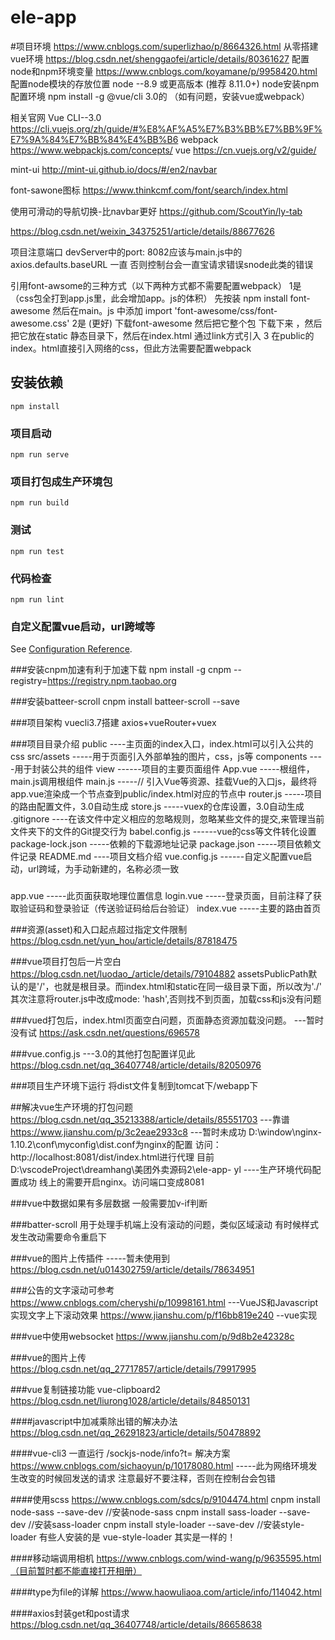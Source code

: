 # ele-app

#项目环境
https://www.cnblogs.com/superlizhao/p/8664326.html  从零搭建vue环境
https://blog.csdn.net/shenggaofei/article/details/80361627   配置node和npm环境变量
https://www.cnblogs.com/koyamane/p/9958420.html   配置node模块的存放位置
node --8.9 或更高版本 (推荐 8.11.0+)
node安装npm配置环境
npm install -g @vue/cli   3.0的
（如有问题，安装vue或webpack）

相关官网
Vue CLI--3.0
https://cli.vuejs.org/zh/guide/#%E8%AF%A5%E7%B3%BB%E7%BB%9F%E7%9A%84%E7%BB%84%E4%BB%B6
webpack
https://www.webpackjs.com/concepts/
vue
https://cn.vuejs.org/v2/guide/

mint-ui
http://mint-ui.github.io/docs/#/en2/navbar

font-sawone图标
https://www.thinkcmf.com/font/search/index.html

使用可滑动的导航切换-比navbar更好
https://github.com/ScoutYin/ly-tab
<!-- 以局部组件的方式引入 -->
https://blog.csdn.net/weixin_34375251/article/details/88677626


项目注意端口
devServer中的port: 8082应该与main.js中的axios.defaults.baseURL 一直
否则控制台会一直宝请求错误snode此类的错误

引用font-awsome的三种方式（以下两种方式都不需要配置webpack）
1是 （css包全打到app.js里，此会增加app。js的体积）
 先按装  npm install font-awesome
 然后在main。js 中添加  import 'font-awesome/css/font-awesome.css'
2是 (更好)
 下载font-awesome  然后把它整个包 下载下来 ，然后把它放在static 静态目录下，然后在index.html 通过link方式引入
3 在public的index。html直接引入网络的css，但此方法需要配置webpack
 

## 安装依赖
```
npm install
```

### 项目启动
```
npm run serve
```

### 项目打包成生产环境包 
```
npm run build
```

### 测试
```
npm run test
```

### 代码检查
```
npm run lint
```

### 自定义配置vue启动，url跨域等
See [Configuration Reference](https://cli.vuejs.org/config/).


###安装cnpm加速有利于加速下载
npm install -g cnpm --registry=https://registry.npm.taobao.org

###安装batteer-scroll
cnpm install batteer-scroll --save

###项目架构
vuecli3.7搭建
axios+vueRouter+vuex

###项目目录介绍
public   ----主页面的index入口，index.html可以引入公共的css
src/assets   -----用于页面引入外部单独的图片，css，js等
components   ----用于封装公共的组件
view    ------项目的主要页面组件
App.vue    -----根组件，main.js调用根组件
main.js -----// 引入Vue等资源、挂载Vue的入口js，最终将app.vue渲染成一个节点查到public/index.html对应的节点中
router.js   -----项目的路由配置文件，3.0自动生成
store.js   -----vuex的仓库设置，3.0自动生成
.gitignore   ----在该文件中定义相应的忽略规则，忽略某些文件的提交,来管理当前文件夹下的文件的Git提交行为
babel.config.js      ------vue的css等文件转化设置
package-lock.json    -----依赖的下载源地址记录
package.json    -----项目依赖文件记录
README.md    ----项目文档介绍
vue.config.js    ------自定义配置vue启动，url跨域，为手动新建的，名称必须一致


<!-- 发送验证码使用的为聚合数据平台 -->
<!-- 定位使用的为高德地图定位 -->
<!-- ui使用mint-ui -->

###
app.vue    -----此页面获取地理位置信息
login.vue    -----登录页面，目前注释了获取验证码和登录验证（传送验证码给后台验证）
index.vue    -----主要的路由首页

###资源(asset)和入口起点超过指定文件限制
https://blog.csdn.net/yun_hou/article/details/87818475

###vue项目打包后一片空白
https://blog.csdn.net/luodao_/article/details/79104882
assetsPublicPath默认的是'/'，也就是根目录。而index.html和static在同一级目录下面，所以改为'./'
其次注意将router.js中改成mode: 'hash',否则找不到页面，加载css和js没有问题

###vued打包后，index.html页面空白问题，页面静态资源加载没问题。 ---暂时没有试
https://ask.csdn.net/questions/696578

###vue.config.js  ---3.0的其他打包配置详见此
https://blog.csdn.net/qq_36407748/article/details/82050976


###项目生产环境下运行
将dist文件复制到tomcat下/webapp下

##解决vue生产环境的打包问题
https://blog.csdn.net/qq_35213388/article/details/85551703    ---靠谱
https://www.jianshu.com/p/3c2eae2933c8    ---暂时未成功
D:\window\nginx-1.10.2\conf\myconfig\dist.conf为nginx的配置
访问：http://localhost:8081/dist/index.html进行代理
目前D:\vscodeProject\dreamhang\美团外卖源码2\ele-app- yl   ----生产环境代码配置成功
线上的需要开启nginx。访问端口变成8081

###vue中数据如果有多层数据
一般需要加v-if判断

###batter-scroll
用于处理手机端上没有滚动的问题，类似区域滚动
有时候样式发生改动需要命令重启下

###vue的图片上传插件  -----暂未使用到
https://blog.csdn.net/u014302759/article/details/78634951

###公告的文字滚动可参考
https://www.cnblogs.com/cheryshi/p/10998161.html    ---VueJS和Javascript实现文字上下滚动效果
https://www.jianshu.com/p/f16bb819e240    --vue实现

###vue中使用websocket
https://www.jianshu.com/p/9d8b2e42328c


###vue的图片上传
https://blog.csdn.net/qq_27717857/article/details/79917995

###vue复制链接功能
vue-clipboard2 
https://blog.csdn.net/liurong1028/article/details/84850131

####javascript中加减乘除出错的解决办法
https://blog.csdn.net/qq_26291823/article/details/50478892

####vue-cli3 一直运行 /sockjs-node/info?t= 解决方案
https://www.cnblogs.com/sichaoyun/p/10178080.html   -----此为网络环境发生改变的时候回发送的请求
注意最好不要注释，否则在控制台会包错

####使用scss
https://www.cnblogs.com/sdcs/p/9104474.html
cnpm install node-sass --save-dev //安装node-sass 
cnpm install sass-loader --save-dev //安装sass-loader 
cnpm install style-loader --save-dev //安装style-loader 有些人安装的是 vue-style-loader 其实是一样的！

####移动端调用相机
https://www.cnblogs.com/wind-wang/p/9635595.html（目前暂时都不能直接打开相册）

####type为file的详解
https://www.haowuliaoa.com/article/info/114042.html


####axios封装get和post请求
https://blog.csdn.net/qq_36407748/article/details/86658638